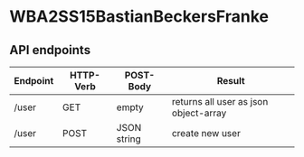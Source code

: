 # WBA2SS15BastianBeckersFranke

## API endpoints
Endpoint | HTTP-Verb | POST-Body | Result
--- | --- | --- | ---
/user | GET | empty | returns all user as json object-array
/user | POST | JSON string | create new user
